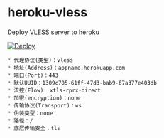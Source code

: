 # heroku-vless
Deploy VLESS server to heroku

[![Deploy](https://www.herokucdn.com/deploy/button.png)](https://dashboard.heroku.com/new?template=https://github.com/kip9e/vl/edit/main)


```
* 代理协议(类型)：vless 
* 地址(Address)：appname.herokuapp.com
* 端口(Port)：443
* 默认UUID：1309c705-61ff-47d3-bab9-67a377e403db
* 流控(Flow): xtls-rprx-direct
* 加密(encryption)：none
* 传输协议(Transport)：ws
* 伪装类型：none
* 路径：/
* 底层传输安全：tls


